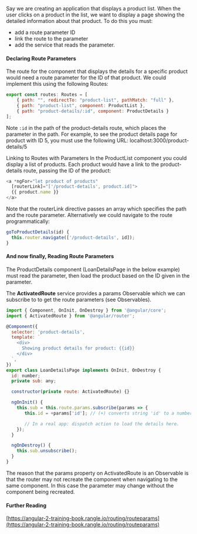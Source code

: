 Say we are creating an application that displays a product list. When the user clicks on a product in the list, we want to display a page showing the detailed information about that product. To do this you must:

-   add a route parameter ID
-   link the route to the parameter
-   add the service that reads the parameter.

#### Declaring Route Parameters

The route for the component that displays the details for a specific product would need a route parameter for the ID of that product. We could implement this using the following Routes:

```js
export const routes: Routes = [
	{ path: "", redirectTo: "product-list", pathMatch: "full" },
	{ path: "product-list", component: ProductList },
	{ path: "product-details/:id", component: ProductDetails }
];
```

Note `:id` in the path of the product-details route, which places the parameter in the path. For example, to see the product details page for product with ID 5, you must use the following URL: localhost:3000/product-details/5

Linking to Routes with Parameters
In the ProductList component you could display a list of products. Each product would have a link to the product-details route, passing the ID of the product:

```js
<a *ngFor="let product of products"
  [routerLink]="['/product-details', product.id]">
  {{ product.name }}
</a>
```

Note that the routerLink directive passes an array which specifies the path and the route parameter. Alternatively we could navigate to the route programmatically:

```js
goToProductDetails(id) {
  this.router.navigate(['/product-details', id]);
}
```

#### And now finally, Reading Route Parameters

The ProductDetails component (LoanDetailsPage in the below example) must read the parameter, then load the product based on the ID given in the parameter.

The **ActivatedRoute** service provides a params Observable which we can subscribe to to get the route parameters (see Observables).

```js
import { Component, OnInit, OnDestroy } from '@angular/core';
import { ActivatedRoute } from '@angular/router';

@Component({
  selector: 'product-details',
  template: `
    <div>
      Showing product details for product: {{id}}
    </div>
  `,
})
export class LoanDetailsPage implements OnInit, OnDestroy {
  id: number;
  private sub: any;

  constructor(private route: ActivatedRoute) {}

  ngOnInit() {
    this.sub = this.route.params.subscribe(params => {
       this.id = +params['id']; // (+) converts string 'id' to a number

       // In a real app: dispatch action to load the details here.
    });
  }

  ngOnDestroy() {
    this.sub.unsubscribe();
  }
}
```

The reason that the params property on ActivatedRoute is an Observable is that the router may not recreate the component when navigating to the same component. In this case the parameter may change without the component being recreated.

#### Further Reading

[https://angular-2-training-book.rangle.io/routing/routeparams](https://angular-2-training-book.rangle.io/routing/routeparams)
